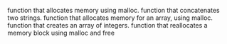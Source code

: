 function that allocates memory using malloc.
function that concatenates two strings.
function that allocates memory for an array, using malloc.
function that creates an array of integers.
 function that reallocates a memory block using malloc and free